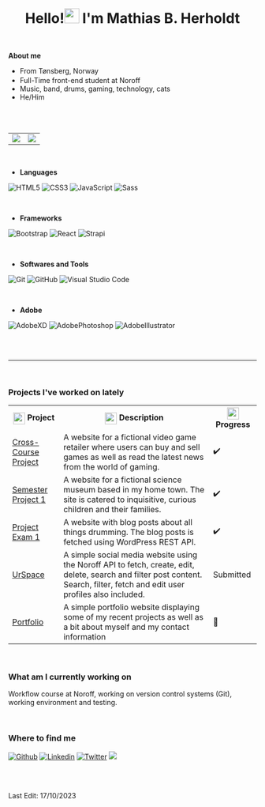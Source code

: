 
<h1 align="center"><b>Hello!<img src="https://user-images.githubusercontent.com/81162745/204531600-e3f43e3e-ffb0-4702-a933-aa78d7ad098b.png" width="30"/> I'm Mathias B. Herholdt</b></h1>

<br>

**About me**
- From Tønsberg, Norway <img src="https://user-images.githubusercontent.com/81162745/204541275-f9c618a1-6b7f-48fb-bcd0-c512fee6f266.png" width="17" valign="middle"/>
- Full-Time front-end student at Noroff
- Music, band, drums, gaming, technology, cats
- He/Him

<br><br>

<table>
  <tr>
    <td>
      <img src="https://github-readme-stats-git-masterrstaa-rickstaa.vercel.app/api?username=MHerholdt94&theme=onedark">
    </td>
    <td>
      <img src="https://github-profile-summary-cards.vercel.app/api/cards/profile-details?username=MHerholdt94&theme=onedark">
    </td>
  </tr>
</table>

<br>

<p align="center">
  
  - **Languages**
    
 ![HTML5](https://img.shields.io/badge/HTML5%20-%23E34F26.svg?style=for-the-badge&logo=html5&logoColor=white)
 ![CSS3](https://img.shields.io/badge/CSS%20-%231572B6.svg?style=for-the-badge&logo=css3&logoColor=white)
 ![JavaScript](https://img.shields.io/badge/JavaScript%20-%23F7DF1E.svg?style=for-the-badge&logo=javascript&logoColor=black)
 ![Sass](https://img.shields.io/badge/Sass-CC6699?style=for-the-badge&logo=sass&logoColor=white)

<br>

- **Frameworks**

![Bootstrap](https://img.shields.io/badge/Bootstrap-563D7C?style=for-the-badge&logo=bootstrap&logoColor=white)
![React](https://img.shields.io/badge/React-20232A?style=for-the-badge&logo=react&logoColor=61DAFB)
![Strapi](https://img.shields.io/badge/strapi-2F2E8B?style=for-the-badge&logo=strapi&logoColor=white)

<br>

- **Softwares and Tools**

![Git](https://img.shields.io/badge/GIT-E44C30?style=for-the-badge&logo=git&logoColor=white)
![GitHub](https://img.shields.io/badge/github-%23121011.svg?style=for-the-badge&logo=github&logoColor=white)
![Visual Studio Code](https://img.shields.io/badge/Visual%20Studio%20Code-0078d7.svg?style=for-the-badge&logo=visual-studio-code&logoColor=white)


  <br>

 - **Adobe**

![AdobeXD](https://img.shields.io/badge/Adobe%20XD-470137?style=for-the-badge&logo=Adobe%20XD&logoColor=#FF61F6)
![AdobePhotoshop](https://img.shields.io/badge/Adobe%20Photoshop-31A8FF?style=for-the-badge&logo=Adobe%20Photoshop&logoColor=black)
![AdobeIllustrator](https://img.shields.io/badge/Adobe%20Illustrator-FF9A00?style=for-the-badge&logo=adobe%20illustrator&logoColor=white)
  
</p>

<br>
<br>

-----

<br>

<h3>Projects I've worked on lately</h3>
<table>
  <tr>
    <th><img src="https://user-images.githubusercontent.com/81162745/204536050-62ec5233-6ab7-4a45-847e-3e3a3867ef58.png" height="24" valign="top"/> Project</th>
    <th><img src="https://user-images.githubusercontent.com/81162745/204536220-3e1abb87-9dd0-4c10-83cd-730630a0a1b1.png" height="24" valign="top"/> Description</th>
    <th><img src="https://user-images.githubusercontent.com/81162745/204536623-f4ea7bc7-43ca-4c4a-860d-875ebcee4790.png" height="24" valign="top"/> Progress</th>
  </tr>
  <tr>
    <td><a href="https://gamehubnew.netlify.app">Cross-Course Project</a></td>
    <td>A website for a fictional video game retailer where users can buy and sell games as well as read the latest news from the world of gaming.</td>
    <td>✔️</td>
  </tr>
  <tr>
    <td><a href="https://tbgsciencemuseum.netlify.app">Semester Project 1</a></td>
    <td>A website for a fictional science museum based in my home town. The site is catered to inquisitive, curious children and their families.</td>
    <td>✔️</td>
  </tr>
  <tr>
    <td><a href="https://timesignature.netlify.app">Project Exam 1</a></td>
    <td>A website with blog posts about all things drumming. The blog posts is fetched using WordPress REST API.</td>
    <td>✔️</td>
  </tr>
  <tr>
    <td><a href="https://jazzy-creponne-3f2db0.netlify.app/">UrSpace</a></td>
    <td>A simple social media website using the Noroff API to fetch, create, edit, delete, search and filter post content. Search, filter, fetch and edit user profiles also included.</td>
    <td>Submitted</td>
  </tr>
  <tr>
    <td><a href="https://mherholdt94.github.io">Portfolio</a></td>
    <td>A simple portfolio website displaying some of my recent projects as well as a bit about myself and my contact information</td>
    <td>🔄</td>
  </tr>
</table>

<br>

<h3>What am I currently working on</h3>
<p>Workflow course at Noroff, working on version control systems (Git), working environment and testing.</p>

<br>

<h3>Where to find me</h3>
<a href="https://github.com/mherholdt94" target="_blank"><img alt="Github" src="https://img.shields.io/badge/GitHub-%2312100E.svg?&style=for-the-badge&logo=Github&logoColor=white"/></a>
<a href="https://www.linkedin.com/in/mathias-herholdt-b5a5bb204/" target="_blank"><img alt="Linkedin" src="https://img.shields.io/badge/LinkedIn-0077B5?style=for-the-badge&logo=linkedin&logoColor=white"/></a>
<a href="https://twitter.com/Harboldtt" target="_blank"><img alt="Twitter" src="https://img.shields.io/badge/Twitter-1DA1F2?style=for-the-badge&logo=twitter&logoColor=white"></a>
<a href="https://www.codewars.com/users/MHerholdt94" target="_blank"><img src="https://img.shields.io/badge/Codewars-B1361E?style=for-the-badge&logo=Codewars&logoColor=white"></a>

<br><br>

Last Edit: 17/10/2023
